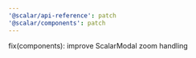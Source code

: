 ```yaml
---
'@scalar/api-reference': patch
'@scalar/components': patch
---
```


fix(components): improve ScalarModal zoom handling
